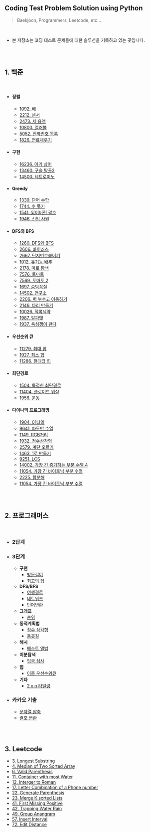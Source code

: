 ## **Coding Test Problem Solution using Python**
> Baekjoon, Programmers, Leetcode, etc...

<br>

* 본 저장소는 코딩 테스트 문제들에 대한 솔루션을 기록하고 있는 곳입니다.

<br><br>


## **1. 백준**

<br>

* #### 정렬
    * [1092. 배](https://www.notion.so/chrisyang9305/1092-abd2bc25142843bd8eba5ade936bb2b9)
    * [2212. 센서](https://www.notion.so/chrisyang9305/2212-5dcf5f36f76c4aa08ffeff1a6ba74388)
    * [2473. 세 용액](https://www.notion.so/chrisyang9305/2473-5bd3f4861112473f840b6004ab3820d3)
    * [10800. 컬러볼](https://www.notion.so/chrisyang9305/10800-f1a25f07686d4637b0c6420c3703fcfd)
    * [5052. 전화번호 목록](https://www.notion.so/chrisyang9305/5052-4c25e894b5ca469dba3cc95a027931f2)
    * [1826. 연료채우기](https://www.notion.so/chrisyang9305/1826-7565533049654e86872593a29fc06c44)

* #### 구현
    * [16236. 아기 상어](https://www.notion.so/chrisyang9305/16236-330e730e8bd94277bca857d3fcf935c4)
    * [13460. 구슬 탈출2](https://www.notion.so/chrisyang9305/13460-2-d977ffdf3d7d49fa9b0931c492e12968)
    * [14500. 테트로미노](https://www.notion.so/chrisyang9305/14500-ff4f03482ed84ceebed3d6082de42251)

* #### Greedy
    * [1339. 단어 수학](https://www.notion.so/chrisyang9305/1339-3370c510632748f7a1839fc0f5972f15)
    * [1744. 수 묶기](https://www.notion.so/chrisyang9305/1744-5bcf4aaca2e44b44bfdae808ad22ef89)
    * [1541. 잃어버린 괄호](https://www.notion.so/chrisyang9305/1541-0f3612c82aca41beb0376d9cfd912678)
    * [1946. 신입 사원](https://www.notion.so/chrisyang9305/1946-c97dc7a25b744815b9f1f212bc45a7e7)
  
* #### DFS와 BFS
    * [1260. DFS와 BFS](https://www.notion.so/chrisyang9305/1260-DFS-BFS-2fad8efcc6ca49379d3727655da7a5b1)
    * [2606. 바이러스](https://www.notion.so/chrisyang9305/2606-0ab90f434fcd4b3c8b22c60a352d0e56)
    * [2667. 단지번호붙이기](https://www.notion.so/chrisyang9305/2667-f6dab229724648b198dd9bcba7971732)
    * [1012. 유기농 배추](https://www.notion.so/chrisyang9305/1012-e06c75b6f20b435a89303ffdaa38ceb1)
    * [2178. 미로 탐색](https://www.notion.so/chrisyang9305/2178-7dca5eaed5d94b48afef0051f85af4ce)
    * [7576. 토마토](https://www.notion.so/chrisyang9305/7576-9da4ae80c8d443c7986e359621ce5ea0)
    * [7569. 토마토 2](https://www.notion.so/chrisyang9305/7569-2-5c769fc8dbf64b218ffe9f3a9c05a9db)
    * [1697. 숨박꼭질](https://www.notion.so/chrisyang9305/1697-0598decf2a644e699bd83695f90d4b79)
    * [14502. 연구소](https://www.notion.so/chrisyang9305/14502-4de0c899ceaa41fc86fa5d93e8949425)
    * [2206. 벽 부수고 이동하기](https://www.notion.so/chrisyang9305/2206-a5d3f08e8a1e4e7f8381fc4946f83731)
    * [2146. 다리 만들기](https://www.notion.so/chrisyang9305/2146-ec2942f6047348f89244cf7c4525a64b)
    * [10026. 적록색약](https://www.notion.so/chrisyang9305/10026-ddf54b162e154df3b33ae55e8cb4b09f)
    * [1987. 알파벳](https://www.notion.so/chrisyang9305/1987-05b68b1d4fb4440cad2449aa4e7bbd01)
    * [1937. 욕심쟁이 판다](https://www.notion.so/chrisyang9305/1937-b4065adac0cb484cb0c02715bc07c885)


* #### 우선순위 큐
    * [11279. 최대 힙](https://www.notion.so/chrisyang9305/11279-0a70feb74b08436c9d6031a1f10fb866)
    * [1927. 최소 힙](https://www.notion.so/chrisyang9305/1927-8ecb9d938c394c0389f335f98e331b42)
    * [11286. 절대값 힙](https://www.notion.so/chrisyang9305/11286-e00ac7775e5b40d4b0d63d13b4c019c3)

* #### 최단경로
    * [1504. 특정한 최단경로](https://www.notion.so/chrisyang9305/1504-f42edea1d78d44e68ca35b1b31d4ff60)
    * [11404. 플로이드 워샬](https://www.notion.so/chrisyang9305/11404-9e6691ae611c4b898eee04911a009b64)
    * [1956. 운동](https://www.notion.so/chrisyang9305/1956-dd2f349a068243c0bfb61f1129ee0252)

* #### 다이나믹 프로그래밍
    * [1904. 01타일](https://www.notion.so/chrisyang9305/1904-01-67d2b024ff4c4ad2a665eb9aa1d91be1)
    * [9641. 파도반 수열](https://www.notion.so/chrisyang9305/9641-8c3be77bf7e8470a940ea16f8658ee2e)
    * [1149. RGB거리](https://www.notion.so/chrisyang9305/1149-RGB-1740b867e43d4804af23fa11515b6f25)
    * [1932. 정수삼각형](https://www.notion.so/chrisyang9305/1932-b865aedd3cdd4434a58222c7b8a00af5)
    * [2579. 계단 오르기](https://www.notion.so/chrisyang9305/2579-21409bf79306447d9ca2f7c633211e3f)
    * [1463. 1로 만들기](https://www.notion.so/chrisyang9305/1463-1-6aa78a6707144f298eb7f1e1cc9fe754)
    * [9251. LCS](https://www.notion.so/chrisyang9305/9251-LCS-39240d378dae4166b283c35e15e9a8be)
    * [14002. 가장 긴 증가하는 부분 수열 4](https://www.notion.so/chrisyang9305/14002-4-8fa6131cc3534d24b81f751a433b27e9)
    * [11054. 가장 긴 바이토닉 부분 수열](https://www.notion.so/chrisyang9305/11054-18dcb1ac44214bb9abf01db5a89065da)
    * [2225. 합분해](https://www.notion.so/chrisyang9305/2225-e605c41d3c0d44f389a21dcb17de8be2)
    * [11054. 가장 긴 바이토닉 부분 수열](https://www.notion.so/chrisyang9305/11054-18dcb1ac44214bb9abf01db5a89065da)

<br><br>

## **2. 프로그래머스**

<br>

* ### **2단계**

*  ### **3단계**

    - **구현**
        - [방문길이](https://www.notion.so/chrisyang9305/20d7b1e39cb04cb7b45b9e3d6b558100)
        - [최고의 집](https://www.notion.so/chrisyang9305/4b662b4a5f5740139687daf4948e685e)
    - **DFS/BFS**
        - [여행경로](https://www.notion.so/chrisyang9305/33810d4464fc453c884292c000505844)
        - [네트워크](https://www.notion.so/chrisyang9305/5a8933a526a946beae23cf5ed1163bb2)
        - [단어변환](https://www.notion.so/chrisyang9305/409de795f064471992ee8c5065e54c69)
    - **그래프**
        - [순위](https://www.notion.so/chrisyang9305/fe81b3abf0e947b5831fc0e97806aea8)
    - **동적계획법**
        - [정수 삼각형](https://www.notion.so/chrisyang9305/a81eafccae8c4033a651d891621aefe3)
        - [등굣길](https://www.notion.so/chrisyang9305/11a6bbce3b19482299b12a0c16e7a00a)
    - **해시**
        - [베스트 앨범](https://www.notion.so/chrisyang9305/838c5eb1324d4fd0b165876009f42fa0)
    - **이분탐색**
        - [입국 심사](https://www.notion.so/chrisyang9305/8a6aed503be94c458efd2c64eae1a88f)
    - **힙**
        - [이중 우선순위큐](https://www.notion.so/chrisyang9305/ceb0311601534bd1a1975835ac1b0ed9)
    - **기타**
        - [2 x n 타일링](https://www.notion.so/chrisyang9305/2-x-n-46fa13655757456c9dcda02f41f49f2a)
*  ### **카카오 기출**
    - [문자열 압축](https://www.notion.so/chrisyang9305/b12256308c7a4632b17bf319ab0579e1)
    - [괄호 변환](https://www.notion.so/chrisyang9305/0828913a3e3445ecb628839ef842a180)
    
<br><br>

## **3. Leetcode**

- [3. Longest Substring](https://www.notion.so/chrisyang9305/3-Longest-Substring-42eb69ef19bf4c688ff88cda122c354c)
- [4. Median of Two Sorted Array](https://www.notion.so/chrisyang9305/4-Median-of-Two-Sorted-Arrays-1770a9ed753048058f65425dd4c2ab32)
- [6. Valid Parenthesis](https://www.notion.so/chrisyang9305/6-Valid-Parenthesis-3fe647130488458bbdcfaae276ccc4a3)
- [11. Container with most Water](https://www.notion.so/chrisyang9305/11-Container-with-most-Water-5d73ba794a5444a195dbd045464a9795)
- [12. Interger to Roman](https://www.notion.so/chrisyang9305/12-Integer-to-Roman-d88efc1914fc49f7b680f9832c51b9a8)
- [17. Letter Combination of a Phone number](https://www.notion.so/chrisyang9305/17-Letter-Combination-of-a-Phone-number-814a3761be3b46e5af45976b28b65b4e)
- [22. Generate Parenthesis](https://www.notion.so/chrisyang9305/22-Generate-Parenthesis-6cea478f7c2f4a408bdb64a4d11bb240)
- [23. Merge K sorted Lists](https://www.notion.so/chrisyang9305/23-Merge-k-Sorted-Lists-de562fb83aff4d7285b399cf64b35b41)
- [41. First Missing Positive](https://www.notion.so/chrisyang9305/41-First-Missing-Positive-5ffaeeb8b24f45e3b4a53374115d2468)
- [42. Trapping Water Rain](https://www.notion.so/chrisyang9305/42-Trapping-Rain-Water-947a32aa2dcd40c5933a31e6face4070)
- [49. Group Anangram](https://www.notion.so/chrisyang9305/49-Group-Anagram-89aa2cb25790444d8c47cfaccf9aa3e0)
- [57. Insert Interval](https://www.notion.so/chrisyang9305/57-Insert-Interval-12b11d732e3c4c7a813b16d4939f3596)
- [72. Edit Distance](https://www.notion.so/chrisyang9305/72-Edit-Distance-4475e1e0d0b040399b5168504d5d7126)